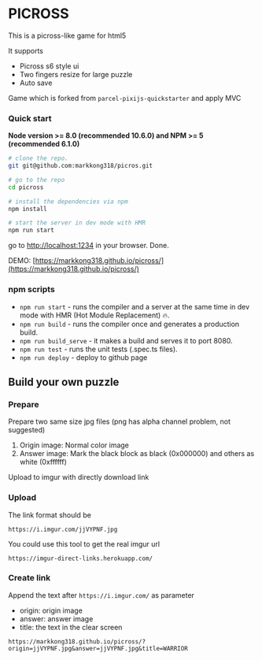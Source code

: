 # PICROSS

This is a picross-like game for html5

It supports
- Picross s6 style ui
- Two fingers resize for large puzzle
- Auto save



Game which is forked from `parcel-pixijs-quickstarter` and apply MVC

### Quick start
**Node version >= 8.0 (recommended 10.6.0) and NPM >= 5 (recommended 6.1.0)**

```bash
# clone the repo.
git git@github.com:markkong318/picros.git

# go to the repo
cd picross

# install the dependencies via npm
npm install

# start the server in dev mode with HMR
npm run start
```
go to [http://localhost:1234](http://localhost:1234) in your browser. Done.

DEMO: [https://markkong318.github.io/picross/](https://markkong318.github.io/picross/)

### npm scripts

* `npm run start` - runs the compiler and a server at the same time in dev mode with HMR (Hot Module Replacement) 🔥.
* `npm run build` - runs the compiler once and generates a production build.
* `npm run build_serve` - it makes a build and serves it to port 8080.
* `npm run test` - runs the unit tests (.spec.ts files).
* `npm run deploy` - deploy to github page

## Build your own puzzle

### Prepare

Prepare two same size jpg files (png has alpha channel problem, not suggested)

1. Origin image: Normal color image
2. Answer image: Mark the black block as black (0x000000) and others as white (0xffffff)

Upload to imgur with directly download link

### Upload

The link format should be

```
https://i.imgur.com/jjVYPNF.jpg
```

You could use this tool to get the real imgur url

```
https://imgur-direct-links.herokuapp.com/
```

### Create link

Append the text after `https://i.imgur.com/` as parameter

- origin: origin image
- answer: answer image
- title: the text in the clear screen

```
https://markkong318.github.io/picross/?origin=jjVYPNF.jpg&answer=jjVYPNF.jpg&title=WARRIOR
```
